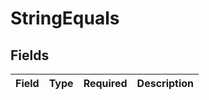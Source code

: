 # StringEquals


## Fields

| Field       | Type        | Required    | Description |
| ----------- | ----------- | ----------- | ----------- |